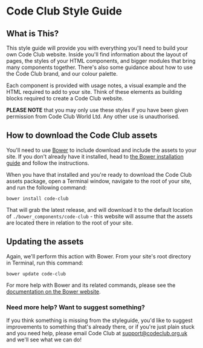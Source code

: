 # Code Club Style Guide

## What is This?

This style guide will provide you with everything you'll need to build your own Code Club website. Inside you'll find information about the layout of pages, the styles of your HTML components, and bigger modules that bring many components together. There's also some guidance about how to use the Code Club brand, and our colour palette.

Each component is provided with usage notes, a visual example and the HTML required to add to your site. Think of these elements as building blocks required to create a Code Club website.

**PLEASE NOTE** that you may only use these styles if you have been given permission from Code Club World Ltd. Any other use is unauthorised.

## How to download the Code Club assets

You'll need to use [Bower](http://bower.io) to include download and include the assets to your site. If you don't already have it installed, head to [the Bower installation guide](http://bower.io/#install-bower) and follow the instructions.

When you have that installed and you're ready to download the Code Club assets package, open a Terminal window, navigate to the root of your site, and run the following command:

`bower install code-club`

That will grab the latest release, and will download it to the default location of `./bower_components/code-club` - this website will assume that the assets are located there in relation to the root of your site.

## Updating the assets

Again, we'll perform this action with Bower. From your site's root directory in Terminal, run this command:

`bower update code-club`

For more help with Bower and its related commands, please see the [documentation on the Bower website](http://bower.io).

### Need more help? Want to suggest something?

If you think something is missing from the styleguide, you'd like to suggest improvements to something that's already there, or if you're just plain stuck and you need help, please email Code Club at [support@codeclub.org.uk](mailto:support@codeclub.org.uk) and we'll see what we can do!
